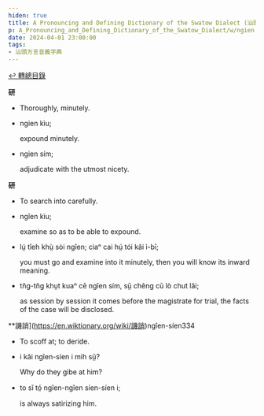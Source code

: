 ```yaml
---
hiden: true
title: A Pronouncing and Defining Dictionary of the Swatow Dialect (汕頭方言音義字典) / ngien
p: A_Pronouncing_and_Defining_Dictionary_of_the_Swatow_Dialect/w/ngien
date: 2024-04-01 23:00:00
tags: 
- 汕頭方言音義字典
---
```


[↩️ 轉總目錄](/A_Pronouncing_and_Defining_Dictionary_of_the_Swatow_Dialect)


**研**
- Thoroughly, minutely.

- ngien kìu;

  expound minutely.

- ngien sím;

  adjudicate with the utmost nicety.



**研**
- To search into carefully.

- ngîen kìu;

  examine so as to be able to expound.

- lṳ́ tîeh khṳ̀ sòi ngîen; cìaⁿ cai hṳ́ tói kâi ì-bī;

  you must go and examine into it minutely, then you will know its inward meaning.

- tn̂g-tn̂g khṳt kuaⁿ cē ngîen sím, sṳ̄ chêng cū lò chut lâi;

  as session by session it comes before the magistrate for trial, the facts of the case will be disclosed.

**譏誚](https://en.wiktionary.org/wiki/譏誚)ngîen-síen334
- To scoff at; to deride.

- i kâi ngîen-síen i mih sṳ̄?

  Why do they gibe at him?

- to sĭ tó̤ ngîen-ngîen síen-síen i;

  is always satirizing him.